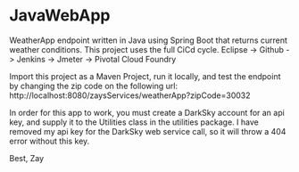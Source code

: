 # JavaWebApp
WeatherApp endpoint written in Java using Spring Boot that returns current weather conditions. This project uses the full CiCd cycle. Eclipse -> Github -> Jenkins -> Jmeter -> Pivotal Cloud Foundry

Import this project as a Maven Project, run it locally, and test the endpoint by changing the zip code on the following url:
http://localhost:8080/zaysServices/weatherApp?zipCode=30032

In order for this app to work, you must create a DarkSky account for an api key, and supply it to the Utilities class in the  utilities package. I have removed my api key for the DarkSky web service call, so it will throw a 404 error without this key.

Best,
Zay

